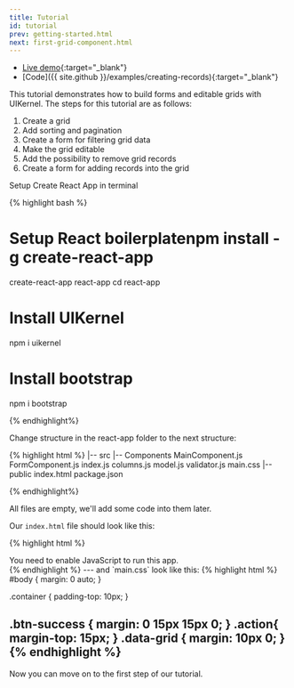 ```yaml
---
title: Tutorial
id: tutorial
prev: getting-started.html
next: first-grid-component.html
---
```

* [Live demo](/examples/creating-records/){:target="_blank"}
* [Code]({{ site.github }}/examples/creating-records){:target="_blank"}

This tutorial demonstrates how to build forms and editable grids with UIKernel. The steps for this tutorial are as follows:

1. Create a grid
2. Add sorting and pagination
3. Create a form for filtering grid data
4. Make the grid editable
5. Add the possibility to remove grid records
6. Create a form for adding records into the grid

Setup Create React App in terminal

{% highlight bash %}
# Setup React boilerplatenpm install -g create-react-app
create-react-app react-app
cd react-app

# Install UIKernel
npm i uikernel

# Install bootstrap
npm i bootstrap

{% endhighlight%}

Change structure in the react-app folder to the next structure:

{% highlight html %}
|-- src
    |-- Components
        MainComponent.js
        FormComponent.js
    index.js
    columns.js
    model.js
    validator.js
    main.css
|-- public
    index.html
package.json

{% endhighlight%}

All files are empty, we'll add some code into them later.

Our `index.html` file should look like this:

{% highlight html %}
<!DOCTYPE html>
<html lang="en">
  <head>
    <meta charset="utf-8" />
    <meta
      name="viewport"
      content="width=device-width, initial-scale=1, shrink-to-fit=no"
    />
    <meta name="theme-color" content="#000000" />
    <title>React App</title>
  </head>
  <body>
    <noscript>You need to enable JavaScript to run this app.</noscript>
    <div id="root"></div>
  </body>
</html>
{% endhighlight %}
---
and `main.css` look like this:
{% highlight html %}
#body {
    margin: 0 auto;
}

.container {
    padding-top: 10px;
}

.btn-success {
    margin: 0 15px 15px 0;
}
.action{
    margin-top: 15px;
}
.data-grid {
    margin: 10px 0;
}
{% endhighlight %}
---
Now you can move on to the first step of our tutorial.

